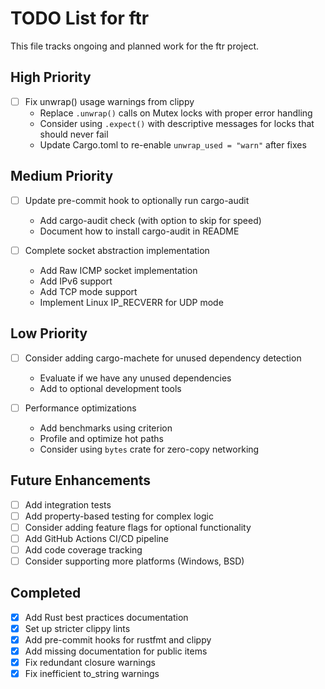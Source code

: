 # TODO List for ftr

This file tracks ongoing and planned work for the ftr project.

## High Priority

- [ ] Fix unwrap() usage warnings from clippy
  - Replace `.unwrap()` calls on Mutex locks with proper error handling
  - Consider using `.expect()` with descriptive messages for locks that should never fail
  - Update Cargo.toml to re-enable `unwrap_used = "warn"` after fixes

## Medium Priority

- [ ] Update pre-commit hook to optionally run cargo-audit
  - Add cargo-audit check (with option to skip for speed)
  - Document how to install cargo-audit in README

- [ ] Complete socket abstraction implementation
  - Add Raw ICMP socket implementation
  - Add IPv6 support
  - Add TCP mode support
  - Implement Linux IP_RECVERR for UDP mode

## Low Priority

- [ ] Consider adding cargo-machete for unused dependency detection
  - Evaluate if we have any unused dependencies
  - Add to optional development tools

- [ ] Performance optimizations
  - Add benchmarks using criterion
  - Profile and optimize hot paths
  - Consider using `bytes` crate for zero-copy networking

## Future Enhancements

- [ ] Add integration tests
- [ ] Add property-based testing for complex logic
- [ ] Consider adding feature flags for optional functionality
- [ ] Add GitHub Actions CI/CD pipeline
- [ ] Add code coverage tracking
- [ ] Consider supporting more platforms (Windows, BSD)

## Completed
- [x] Add Rust best practices documentation
- [x] Set up stricter clippy lints
- [x] Add pre-commit hooks for rustfmt and clippy
- [x] Add missing documentation for public items
- [x] Fix redundant closure warnings
- [x] Fix inefficient to_string warnings